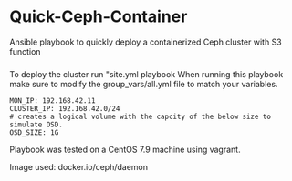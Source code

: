 # Quick-Ceph-Container
Ansible playbook to quickly deploy a containerized Ceph cluster with S3 function

###
To deploy the cluster run "site.yml playbook
When running this playbook make sure to modify the group_vars/all.yml file to match your variables.
```
MON_IP: 192.168.42.11
CLUSTER_IP: 192.168.42.0/24
# creates a logical volume with the capcity of the below size to simulate OSD.
OSD_SIZE: 1G
```


Playbook was tested on a CentOS 7.9 machine using vagrant.

Image used: docker.io/ceph/daemon

